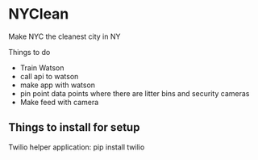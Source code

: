 # NYClean

Make NYC the cleanest city in NY

Things to do
- Train Watson
- call api to watson
- make app with watson
- pin point data points where there are litter bins and security cameras
- Make feed with camera

## Things to install for setup
Twilio helper application: pip install twilio